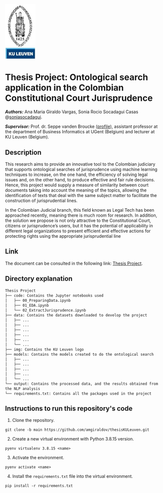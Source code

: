 <img src="https://github.com/amgiraldov/thesisKULeuven/blob/main/img/Kuleuven.png" width="100"/>

# Thesis Project: Ontological search application in the Colombian Constitutional Court Jurisprudence

***Authors:*** Ana Maria Giraldo Vargas, Sonia Rocio Socadagui Casas @[soniasocadagui](https://github.com/soniasocadagui).

***Supervisor:*** Prof. dr. Seppe vanden Broucke ([profile](http://www.seppe.net/)), assistant professor at the department of Business Informatics at UGent (Belgium) and lecturer at KU Leuven (Belgium).

## Description
This research aims to provide an innovative tool to the Colombian judiciary that supports ontological searches of jurisprudence using machine learning techniques to increase, on the one hand, the efficiency of solving legal issues and, on the other hand, to produce effective and fair rule decisions. Hence, this project would supply a measure of similarity between court documents taking into account the meaning of the topics, allowing the identification of texts that deal with the same subject matter to facilitate the construction of jurisprudential lines.

In the Colombian Judicial branch, this field known as Legal Tech has been approached recently, meaning there is much room for research. In addition, the solution we propose is not only attractive to the Constitutional Court, citizens or jurisprudence’s users, but it has the potential of applicability in different legal organizations to present efficient and effective actions for protecting rights using the appropriate jurisprudential line

## Link
The document can be consulted in the following link: [Thesis Project](https://es.overleaf.com/1326268636wfdddrsxnmhs).

## Directory explanation

```
Thesis Project
├── code: Contains the Jupyter notebooks used
│   ├── 00_PreparingData.ipynb
│   ├── 01_EDA.ipynb
│   └── 02_ExtractJurisprudence.ipynb
├── data: Contains the datasets downloaded to develop the project
│   ├── ...
│   ├── ...
│   ├── ...
│   ├── ...
│   ├── ...
│   └── ...
├── img: Contains the KU Leuven logo
├── models: Contains the models created to do the ontological search
│   ├── ...
│   ├── ...
│   ├── ...
│   ├── ...
│   └── ...
└── output: Contains the processed data, and the results obtained from the NLP analysis 
└── requirements.txt: Contains all the packages used in the project

```

## Instructions to run this repository's code

1. Clone the repository.
```
git clone -b main https://github.com/amgiraldov/thesisKULeuven.git
```
2. Create a new virtual environment with Python 3.8.15 version.
```
pyenv virtualenv 3.8.15 <name>
```
3. Activate the environment.
```
pyenv activate <name>
```
4. Install the `requirements.txt` file into the virtual environment.
```
pip install -r requirements.txt
```
